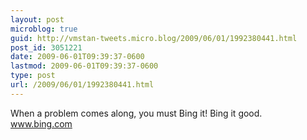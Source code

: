 ```yaml
---
layout: post
microblog: true
guid: http://vmstan-tweets.micro.blog/2009/06/01/1992380441.html
post_id: 3051221
date: 2009-06-01T09:39:37-0600
lastmod: 2009-06-01T09:39:37-0600
type: post
url: /2009/06/01/1992380441.html
---
```

When a problem comes along, you must Bing it! Bing it good. www.bing.com

